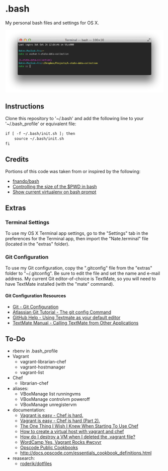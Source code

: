 # .bash

My personal bash files and settings for OS X.

![Screenshot](screenshot.png)

## Instructions

Clone this repository to '~/.bash' and add the following line to your '~/.bash_profile' or equivalent file:

    if [ -f ~/.bash/init.sh ]; then
        source ~/.bash/init.sh
    fi

## Credits

Portions of this code was taken from or inspired by the following:

- [fnando/bash](https://github.com/fnando/bash)
- [Controlling the size of the $PWD in bash](http://www.debian-administration.org/article/548/Controlling_the_size_of_the_PWD_in_bash)
- [Show current virtualenv on bash prompt](http://engineerwithoutacause.com/show-current-virtualenv-on-bash-prompt.html)

## Extras

### Terminal Settings

To use my OS X Terminal app settings, go to the "Settings" tab in the preferences for the Terminal app, then import the "Nate.terminal" file (located in the "extras" folder).

### Git Configuration

To use my Git configuration, copy the ".gitconfig" file from the "extras" folder to "~/.gitconfig". Be sure to edit the file and set the name and e-mail address. My current Git editor-of-choice is TextMate, so you will need to have TextMate installed (with the "mate" command).

#### Git Configuration Resources

- [Git - Git Configuration](http://git-scm.com/book/en/Customizing-Git-Git-Configuration)
- [Atlassian Git Tutorial - The git config Command](https://www.atlassian.com/git/tutorial/git-basics#!config)
- [GitHub Help - Using Textmate as your default editor](https://help.github.com/articles/using-textmate-as-your-default-editor)
- [TextMate Manual - Calling TextMate from Other Applications](http://manual.macromates.com/en/using_textmate_from_terminal.html)

## To-Do

- rbenv in .bash_profile
- Vagrant
    - vagrant-librarian-chef
    - vagrant-hostmanager
    - vagrant-list
- Chef
    - librarian-chef
- aliases:
    - VBoxManage list runningvms
	- VBoxManage controlvm <uuid> poweroff
	- VBoxManage unregistervm <uuid>
- documentation:
    - [Vagrant is easy - Chef is hard.](http://adamcod.es/2013/01/15/vagrant-is-easy-chef-is-hard.html)
    - [Vagrant is easy - Chef is hard (Part 2).](http://adamcod.es/2013/01/15/vagrant-is-easy-chef-is-hard-part2.html)
    - [The One Thing I Wish I Knew When Starting To Use Chef](http://adamcod.es/2013/08/27/one-thing-i-wish-i-knew-opscode-chef.html)
	- [How to create a virtual host with vagrant and chef](http://stackoverflow.com/questions/16568924/how-to-create-a-virtual-host-with-vagrant-and-chef)
	- [How do I destroy a VM when I deleted the .vagrant file?](http://stackoverflow.com/questions/15408969/how-do-i-destroy-a-vm-when-i-deleted-the-vagrant-file)
	- [WordCamp Yes, Vagrant Rocks #wcyvr](http://jeremyfelt.com/code/2013/08/17/wordcamp-yes-vagrant-rocks-wcyvr/)
	- [Opscode Public Cookbooks](https://github.com/opscode-cookbooks)
	- http://docs.opscode.com/essentials_cookbook_definitions.html
- reasearch:
    - [roderik/dotfiles](https://github.com/roderik/dotfiles)
